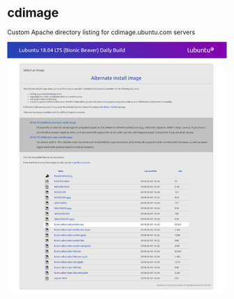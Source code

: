 # cdimage
Custom Apache directory listing for cdimage.ubuntu.com servers

![screenshot](screenshot.png)
